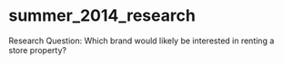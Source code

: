summer_2014_research
====================

Research Question: Which brand would likely be interested in renting a store property?
